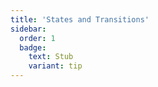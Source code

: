 ```yaml
---
title: 'States and Transitions'
sidebar:
  order: 1
  badge:
    text: Stub
    variant: tip
---
```


 
